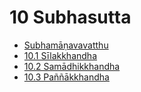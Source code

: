 # 10 Subhasutta

* [Subhamāṇavavatthu](10/Subhamanavavatthu.md)
* [10.1 Sīlakkhandha](10/10.1.md)
* [10.2 Samādhikkhandha](10/10.2.md)
* [10.3 Paññākkhandha](10/10.3.md)
